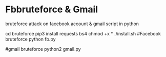 # Fbbruteforce & Gmail
bruteforce attack on facebook account & gmail  script in python

cd bruteforce
pip3 install requests bs4
chmod +x *
./install.sh
#Facebook bruteforce
python fb.py

#gmail bruteforce
python2 gmail.py 
